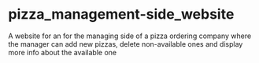 # pizza_management-side_website
A website for an for the managing side of a pizza ordering company where the manager can add new pizzas, delete non-available ones and display more info about the available one
